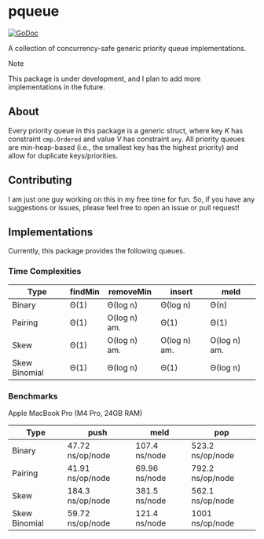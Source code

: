 # pqueue

[![GoDoc](https://godoc.org/github.com/AndrewChon/pqueue?status.png)](https://godoc.org/github.com/AndrewChon/pqueue)

A collection of concurrency-safe generic priority queue implementations.

> [!NOTE]
> This package is under development, and I plan to add more implementations in the future.

## About

Every priority queue in this package is a generic struct, where key _K_ has constraint `cmp.Ordered` and value _V_ has
constraint `any`. All priority queues are min-heap-based (i.e., the smallest key has the highest priority) and allow for
duplicate keys/priorities.

## Contributing

I am just one guy working on this in my free time for fun. So, if you have any suggestions or issues, please feel free
to open an issue or pull request!

## Implementations

Currently, this package provides the following queues.

### Time Complexities

| Type          | findMin | removeMin    | insert       | meld         |
|---------------|---------|--------------|--------------|--------------|
| Binary        | Θ(1)    | Θ(log n)     | Θ(log n)     | Θ(n)         |
| Pairing       | Θ(1)    | O(log n) am. | Θ(1)         | Θ(1)         |
| Skew          | Θ(1)    | O(log n) am. | O(log n) am. | O(log n) am. |
| Skew Binomial | Θ(1)    | Θ(log n)     | Θ(1)         | Θ(log n)     |

### Benchmarks

Apple MacBook Pro (M4 Pro, 24GB RAM)

| Type          | push             | meld          | pop              |
|---------------|------------------|---------------|------------------|
| Binary        | 47.72 ns/op/node | 107.4 ns/node | 523.2 ns/op/node |
| Pairing       | 41.91 ns/op/node | 69.96 ns/node | 792.2 ns/op/node |
| Skew          | 184.3 ns/op/node | 381.5 ns/node | 562.1 ns/op/node |
| Skew Binomial | 59.72 ns/op/node | 121.4 ns/node | 1001 ns/op/node  |
